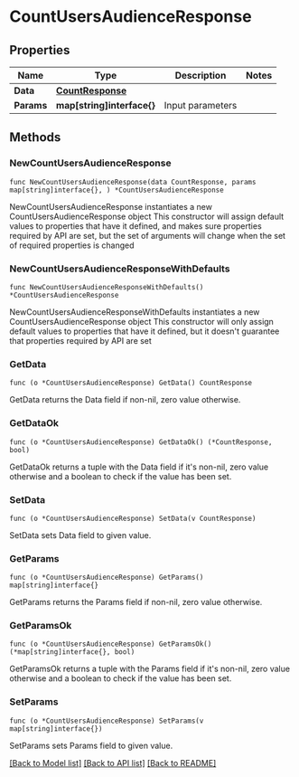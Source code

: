 # CountUsersAudienceResponse

## Properties

Name | Type | Description | Notes
------------ | ------------- | ------------- | -------------
**Data** | [**CountResponse**](CountResponse.md) |  | 
**Params** | **map[string]interface{}** | Input parameters | 

## Methods

### NewCountUsersAudienceResponse

`func NewCountUsersAudienceResponse(data CountResponse, params map[string]interface{}, ) *CountUsersAudienceResponse`

NewCountUsersAudienceResponse instantiates a new CountUsersAudienceResponse object
This constructor will assign default values to properties that have it defined,
and makes sure properties required by API are set, but the set of arguments
will change when the set of required properties is changed

### NewCountUsersAudienceResponseWithDefaults

`func NewCountUsersAudienceResponseWithDefaults() *CountUsersAudienceResponse`

NewCountUsersAudienceResponseWithDefaults instantiates a new CountUsersAudienceResponse object
This constructor will only assign default values to properties that have it defined,
but it doesn't guarantee that properties required by API are set

### GetData

`func (o *CountUsersAudienceResponse) GetData() CountResponse`

GetData returns the Data field if non-nil, zero value otherwise.

### GetDataOk

`func (o *CountUsersAudienceResponse) GetDataOk() (*CountResponse, bool)`

GetDataOk returns a tuple with the Data field if it's non-nil, zero value otherwise
and a boolean to check if the value has been set.

### SetData

`func (o *CountUsersAudienceResponse) SetData(v CountResponse)`

SetData sets Data field to given value.


### GetParams

`func (o *CountUsersAudienceResponse) GetParams() map[string]interface{}`

GetParams returns the Params field if non-nil, zero value otherwise.

### GetParamsOk

`func (o *CountUsersAudienceResponse) GetParamsOk() (*map[string]interface{}, bool)`

GetParamsOk returns a tuple with the Params field if it's non-nil, zero value otherwise
and a boolean to check if the value has been set.

### SetParams

`func (o *CountUsersAudienceResponse) SetParams(v map[string]interface{})`

SetParams sets Params field to given value.



[[Back to Model list]](../README.md#documentation-for-models) [[Back to API list]](../README.md#documentation-for-api-endpoints) [[Back to README]](../README.md)


